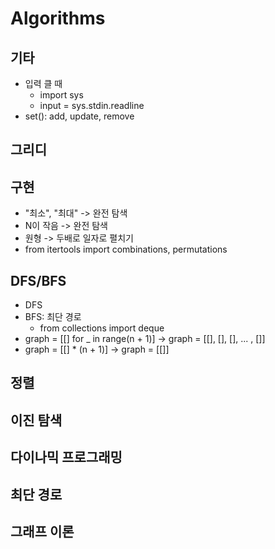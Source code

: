 # Algorithms
## 기타
- 입력 클 때
    - import sys
    - input = sys.stdin.readline
- set(): add, update, remove

## 그리디
## 구현
- "최소", "최대" -> 완전 탐색
- N이 작음 -> 완전 탐색
- 원형 -> 두배로 일자로 펼치기
- from itertools import combinations, permutations
## DFS/BFS
- DFS
- BFS: 최단 경로
    - from collections import deque
- graph = [[] for _ in range(n + 1)] -> graph = [[], [], [], ... , []]
- graph = [[] * (n + 1)] -> graph = [[]]
## 정렬
## 이진 탐색
## 다이나믹 프로그래밍
## 최단 경로
## 그래프 이론
